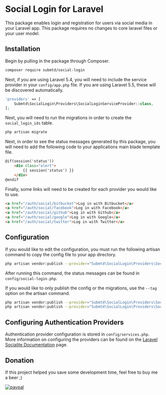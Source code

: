 # Social Login for Laravel

This package enables login and registration for users via social media in your Laravel app. This package requires no changes to core laravel files or your user model.

## Installation

Begin by pulling in the package through Composer.

```bash
composer require submtd/social-login
```

Next, if you are using Laravel 5.4, you will need to include the service provider in your `config/app.php` file. If you are using Laravel 5.5, these will be discovered automatically.

```php
'providers' => [
    Submtd\SocialLogin\Providers\SocialLoginServiceProvider::class,
];
```

Next, you will need to run the migrations in order to create the `social_login_ids` table.

```bash
php artisan migrate
```

Next, in order to see the status messages generated by this package, you will need to add the following code to your applications main blade template file.

```html
@if(session('status'))
    <div class="alert">
        {{ session('status') }}
    </div>
@endif
```

Finally, some links will need to be created for each provider you would like to use.

```html
<a href="/auth/social/bitbucket">Log in with Bitbucket</a>
<a href="/auth/social/facebook">Log in with Facebook</a>
<a href="/auth/social/github">Log in with Github</a>
<a href="/auth/social/google">Log in with Google</a>
<a href="/auth/social/twitter">Log in with Twitter</a>
```

## Configuration

If you would like to edit the configuration, you must run the following artisan command to copy the config file to your app directory.

```bash
php artisan vendor:publish --provider="Submtd\SocialLogin\Providers\SocialLoginServiceProvider"
```

After running this command, the status messages can be found in `config/social-login.php`.

If you would like to only publish the config or the migrations, use the `--tag` option on the artisan command.

```bash
php artisan vendor:publish --provider="Submtd\SocialLogin\Providers\SocialLoginServiceProvider" --tag=config
php artisan vendor:publish --provider="Submtd\SocialLogin\Providers\SocialLoginServiceProvider" --tag=migrations
```

## Configuring Authentication Providers

Authentication provider configuration is stored in `config/services.php`. More information on configuring the providers can be found on the [Laravel Socialite Documentation](https://laravel.com/docs/5.5/socialite#configuration) page.

## Donation

If this project helped you save some development time, feel free to buy me a beer ;)

[![paypal](https://www.paypalobjects.com/en_US/i/btn/btn_donateCC_LG.gif)](https://www.paypal.com/cgi-bin/webscr?cmd=_s-xclick&hosted_button_id=G72FZ5PYP6EZU)
